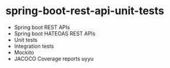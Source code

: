 # spring-boot-rest-api-unit-tests

- Spring boot REST APIs
- Spring boot HATEOAS REST APIs
- Unit tests
- Integration tests
- Mockito
- JACOCO Coverage reports
uyyu